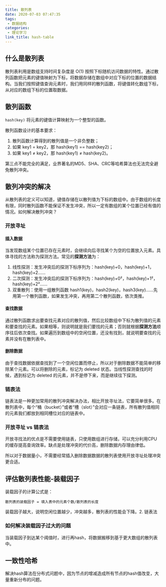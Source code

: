 ```yaml
---
title: 散列表
date: 2020-07-03 07:47:35
tags:
 - 数据结构
categories: 
 - 理论学习
link_title: hash-table 
---
```

## 什么是散列表

散列表利用是数组支持时间复杂度是 O(1) 按照下标随机访问数据的特性。通过散列函数把元素的键值映射为下标，将数据存储在数组中对应下标的位置的数据结构。当我们按照键值查询元素时，我们用同样的散列函数，将键值转化数组下标，从对应的数组下标的位置取数据。
<!-- more -->
## 散列函数

`hash(key)` 将元素的键值计算映射为一个整型的函数。

散列函数设计的基本要求：

1. 散列函数计算得到的散列值是一个非负整数；
2. 如果 key1 = key2，那 hash(key1) == hash(key2)；
3. 如果 key1 ≠ key2，那 hash(key1) ≠ hash(key2)。

第三点不能完全的满足，业界著名的MD5、SHA、CRC等哈希算法也无法完全避免散列冲突。

## 散列冲突的解决

从散列表的定义可以知道，键值存储在以散列值为下标的数组中。由于数组的长度有限，同时散列函数不能保证不发生冲突，所以一定有数组的某个位置已经有值的情况。如何解决散列冲突？

### 开放寻址

#### 插入数据

当发现数组某个位置已存在元素时，会继续向后寻找某个为空的位置放入元素。具体寻找的方法称为探测方法。常见的**探测方法**为：

1. 线性探测：发生冲突后的探测下标序列为：hash(key)+0，hash(key)+1，hash(key)+2……
2. 二次探测：发生冲突后的探测下标序列为：hash(key)+0²，hash(key)+1²，hash(key)+2²……
3. 双重散列：使用一组散列函数 hash1(key)，hash2(key)，hash3(key)……先用第一个散列函数，如果发生冲突，再用第二个散列函数，依次类推。

#### 查找数据

通过散列函数求出要查找元素对应的散列值，然后比较数组中下标为散列值的元素和要查找的元素。如果相等，则说明就是我们要找的元素；否则就根据**探测方法**顺序往后依次查找。如果遍历到数组中的空闲位置，还没有找到，就说明要查找的元素并没有在散列表中。

#### 删除数据

由于查找数据依据查找到了一个空闲位置而停止，所以对于删除数据不能简单的移除某个元素。可以将删除的元素，标记为 deleted 状态。当线性探测查找的时候，遇到标记为 deleted 的元素，并不是停下来，而是继续往下探测。

### 链表法

链表法是一种更加常用的散列冲突解决办法，相比开放寻址法，它要简单很多。在散列表中，每个“桶（bucket）”或者“槽（slot）”会对应一条链表，所有散列值相同的元素我们都放到相同槽位对应的链表中。

### 开放寻址 vs 链表法

开放寻找法的优点是不需要使用链表，只使用数组进行存储，可以充分利用CPU的缓存提高查询效率。缺点是处理冲突的代价高，删除数据内存理由律低。

所以对于数据量小，不需要经常插入删除数据数据的散列表使用开放寻址处理冲突更合适。

## 评估散列表性能-装载因子

装载因子的计算公式是：

```散列表的装载因子 = 填入表中的元素个数/散列表的长度```

装载因子越大，说明空闲位置越少，冲突越多，散列表的性能会下降。2. 链表法

### 如何解决装载因子过大的问题

当装载因子到达某个阈值时，进行再hash，将数据搬移到基于更大数组的散列表中。

## 一致性哈希

解决hash算法在分布式问题中，因为节点的增减造成所有节点的hash值改变，大量重新分布的问题。